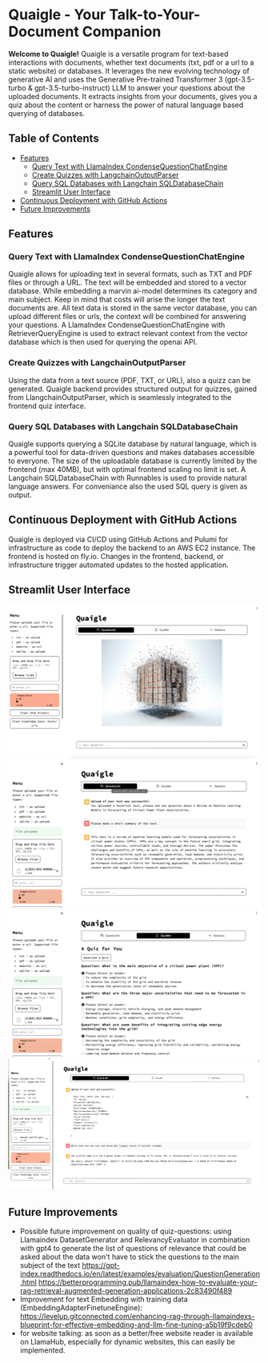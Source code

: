 # Quaigle - Your Talk-to-Your-Document Companion

**Welcome to Quaigle!** Quaigle is a versatile program for text-based interactions with documents, whether text documents (txt, pdf or a url to a static website) or databases. It leverages the new evolving technology of generative AI and uses the Generative Pre-trained Transformer 3 (gpt-3.5-turbo & gpt-3.5-turbo-instruct) LLM  to answer your questions about the uploaded documents. It extracts insights from your documents, gives you a quiz about the content or harness the power of natural language based querying of databases.

## Table of Contents

- [Features](#features)
  - [Query Text with LlamaIndex CondenseQuestionChatEngine](#query-Text)
  - [Create Quizzes with LangchainOutputParser](#create-quizzes)
  - [Query SQL Databases with Langchain SQLDatabaseChain](#query-sql-databases)
  - [Streamlit User Interface](#streamlit-user-interface)
- [Continuous Deployment with GitHub Actions](#continuous-deployment)
- [Future Improvements](#future-improvements)

## Features

### Query Text with LlamaIndex CondenseQuestionChatEngine

Quaigle allows for uploading text in several formats, such as TXT and PDF files or through a URL. The text will be embedded and stored to a vector database. While embedding a marvin ai-model determines its category and main subject. Keep in mind that costs will arise the longer the text documents are. All text data is stored in the same vector database, you can upload different files or urls, the context will be combined for answering your questions.
A LlamaIndex CondenseQuestionChatEngine with RetrieverQueryEngine is used to extract relevant context from the vector database which is then used for querying the openai API. 

### Create Quizzes with LangchainOutputParser

Using the data from a text source (PDF, TXT, or URL), also a quizz can be generated. Quaigle backend provides structured output for quizzes, gained from LlangchainOutputParser, which is seamlessly integrated to the frontend quiz interface.

### Query SQL Databases with Langchain SQLDatabaseChain

Quaigle supports querying a SQLite database by natural language, which is a powerful tool for data-driven questions and makes databases accessible to everyone. The size of the uploadable database is currently limited by the frontend (max 40MB), but with optimal frontend scaling no limit is set. A Langchain SQLDatabaseChain with Runnables is used to provide natural language answers. For conveniance also the used SQL query is given as output.

## Continuous Deployment with GitHub Actions

Quaigle is deployed via CI/CD using GitHub Actions and Pulumi for infrastructure as code to deploy the backend to an AWS EC2 instance. The frontend is hosted on fly.io. Changes in the frontend, backend, or infrastructure trigger automated updates to the hosted application.

## Streamlit User Interface 

![frontend_view](screenshots/frontend_view.png)
![frontend_view](screenshots/questions.png)
![frontend_view](screenshots/quiz.png)
![frontend_view](screenshots/database.png)

## Future Improvements
- Possible future improvement on quality of quiz-questions:
  using  Llamaindex DatasetGenerator and RelevancyEvaluator in combination with gpt4 to generate the list of questions of relevance that could be asked about the data won't have to stick the questions to the main subject of the text
  https://gpt-index.readthedocs.io/en/latest/examples/evaluation/QuestionGeneration.html
  https://betterprogramming.pub/llamaindex-how-to-evaluate-your-rag-retrieval-augmented-generation-applications-2c83490f489
- Improvement for text Embedding with training data (EmbeddingAdapterFinetuneEngine): https://levelup.gitconnected.com/enhancing-rag-through-llamaindexs-blueprint-for-effective-embedding-and-llm-fine-tuning-a5b19f9cdeb0
- for website talking: as soon as a better/free website reader is available on LlamaHub, especially for dynamic websites, this can easily be implemented.
